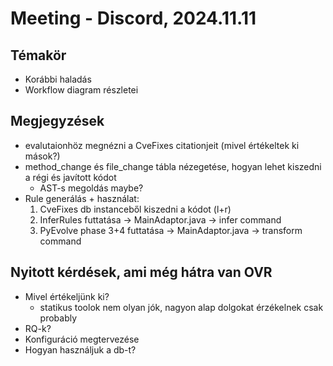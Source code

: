 # Meeting - Discord, 2024.11.11

## Témakör

- Korábbi haladás
- Workflow diagram részletei

## Megjegyzések

- evalutaionhöz megnézni a CveFixes citationjeit (mivel értékeltek ki mások?)
- method_change és file_change tábla nézegetése, hogyan lehet kiszedni a régi és javított kódot
  - AST-s megoldás maybe?
- Rule generálás + használat:
  1. CveFixes db instanceből kiszedni a kódot (l+r)
  2. InferRules futtatása -> MainAdaptor.java -> infer command
  3. PyEvolve phase 3+4 futtatása -> MainAdaptor.java -> transform command

## Nyitott kérdések, ami még hátra van OVR

- Mivel értékeljünk ki?
  - statikus toolok nem olyan jók, nagyon alap dolgokat érzékelnek csak probably
- RQ-k?
- Konfiguráció megtervezése
- Hogyan használjuk a db-t?
